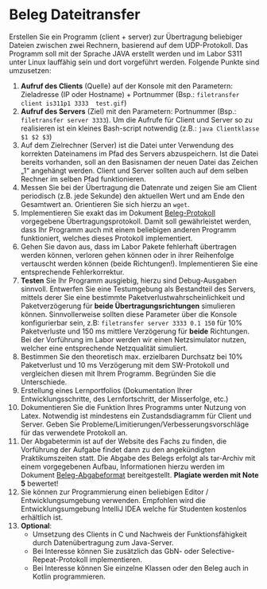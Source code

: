 # Beleg Dateitransfer

Erstellen Sie ein Programm (client + server) zur Übertragung beliebiger Dateien zwischen zwei Rechnern, basierend auf dem UDP-Protokoll. Das Programm soll mit der Sprache JAVA erstellt werden und im Labor S311 unter Linux lauffähig sein und dort vorgeführt werden. Folgende Punkte sind umzusetzen:

1. **Aufruf des Clients** (Quelle) auf der Konsole mit den Parametern: Zieladresse (IP oder Hostname) + Portnummer  (Bsp.: `filetransfer client is311p1 3333  test.gif`)
2. **Aufruf des Servers** (Ziel) mit den Parametern: Portnummer (Bsp.: `filetransfer server 3333`). 
Um die Aufrufe für Client und Server so zu realisieren ist ein kleines Bash-script notwendig (z.B.: `java Clientklasse $1 $2 $3`)
3. Auf dem Zielrechner (Server) ist die Datei unter Verwendung des korrekten Dateinamens im Pfad des Servers abzuspeichern. Ist die Datei bereits vorhanden, soll an den Basisnamen der neuen Datei das Zeichen „1“ angehängt werden. Client und Server sollten auch auf dem selben Rechner im selben Pfad funktionieren.
4. Messen Sie bei der Übertragung die Datenrate und zeigen Sie am Client periodisch (z.B. jede Sekunde) den aktuellen Wert und am Ende den Gesamtwert an. Orientieren Sie sich hierzu an  `wget`.
5. Implementieren Sie exakt das im Dokument [Beleg-Protokoll](Beleg-Protokoll.md) vorgegebene Übertragungsprotokoll. Damit soll gewährleistet werden, dass Ihr Programm auch mit einem beliebigen anderen Programm funktioniert, welches dieses Protokoll implementiert.
6. Gehen Sie davon aus, dass im Labor Pakete fehlerhaft übertragen werden können, verloren gehen können oder in ihrer Reihenfolge vertauscht werden können (beide Richtungen!). Implementieren Sie eine  entsprechende Fehlerkorrektur.
7. **Testen** Sie Ihr Programm ausgiebig, hierzu sind Debug-Ausgaben sinnvoll. Entwerfen Sie eine Testumgebung als Bestandteil des Servers, mittels derer Sie eine bestimmte Paketverlustwahrscheinlichkeit und Paketverzögerung für **beide Übertragungsrichtungen** simulieren können. Sinnvollerweise sollten diese Parameter über die Konsole konfigurierbar sein, z.B: `filetransfer server 3333 0.1 150` für 10% Paketverluste und 150 ms mittlere Verzögerung für **beide** Richtungen. Bei der Vorführung im Labor werden wir einen Netzsimulator nutzen, welcher eine entsprechende Netzqualität simuliert.
8. Bestimmen Sie den theoretisch max. erzielbaren Durchsatz bei 10% Paketverlust und 10 ms Verzögerung mit dem SW-Protokoll und vergleichen diesen mit Ihrem Programm. Begründen Sie die Unterschiede.
9. Erstellung eines Lernportfolios (Dokumentation Ihrer Entwicklungsschritte, des Lernfortschritt, der Misserfolge, etc.)
10. Dokumentieren Sie die Funktion Ihres Programms unter Nutzung von Latex. Notwendig ist mindestens ein Zustandsdiagramm für Client und Server. Geben Sie Probleme/Limitierungen/Verbesserungsvorschläge für das verwendete Protokoll an.
11. Der Abgabetermin ist auf der Website des Fachs zu finden, die Vorführung der Aufgabe findet dann zu den angekündigten Praktikumszeiten statt. Die Abgabe des Belegs erfolgt als tar-Archiv mit einem vorgegebenen Aufbau, Informationen hierzu werden im Dokument [Beleg-Abgabeformat](Beleg-Abgabeformat.md) bereitgestellt. **Plagiate werden mit Note 5** bewertet!
12. Sie können zur Programmierung einen beliebigen Editor / Entwicklungsumgebung verwenden. Empfohlen wird die Entwicklungsumgebung IntelliJ IDEA welche für Studenten kostenlos erhältlich ist.
13. **Optional**:
    * Umsetzung des Clients in C und Nachweis der Funktionsfähigkeit durch Datenübertragung zum Java-Server.
    * Bei Interesse können Sie zusätzlich das GbN- oder Selective-Repeat-Protokoll implementieren.
    * Bei Interesse können Sie einzelne Klassen oder den Beleg auch in Kotlin programmieren.
